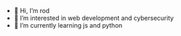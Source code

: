 - 👋 Hi, I’m rod
- 👀 I’m interested in web development and cybersecurity
- 🌱 I’m currently learning js and python

<!---
heyr0d/heyr0d is a ✨ special ✨ repository because its `README.md` (this file) appears on your GitHub profile.
You can click the Preview link to take a look at your changes.
--->
